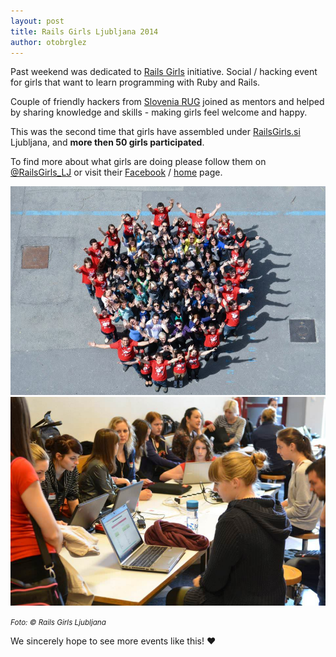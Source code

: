 ```yaml
---
layout: post
title: Rails Girls Ljubljana 2014
author: otobrglez
---
```


Past weekend was dedicated to [Rails Girls][rails-girls] initiative. Social / hacking event for girls that want to learn programming with Ruby and Rails.

Couple of friendly hackers from [Slovenia RUG][rug] joined as mentors and helped by sharing knowledge and skills - making girls feel welcome and happy.

This was the second time that girls have assembled under [RailsGirls.si][rgl] Ljubljana, and **more then 50 girls participated**.

To find more about what girls are doing please follow them on [@RailsGirls_LJ](https://twitter.com/RailsGirls_LJ) or visit their [Facebook][rgl-fb] / [home][rgl] page.

<div class="gallery">
  <a href="/assets/img/posts/2014-05-13-rgl-01.jpg" target="_blank">
    <img src="/assets/img/posts/2014-05-13-rgl-01.jpg" alt="Hood burger with a Rubyburgers sticker">
  </a>
  <a href="/assets/img/posts/2014-05-13-rgl-02.jpg" target="_blank">
    <img src="/assets/img/posts/2014-05-13-rgl-02.jpg" alt="Atendees of the first Rubyburgers meetup in Slovenia" class="last">
  </a>
</div>

<small><i>Foto: &copy; Rails Girls Ljubljana</i></small>

We sincerely hope to see more events like this! :heart:

[rails-girls]: http://railsgirls.com/
[fri]: http://www.fri.uni-lj.si/
[rgl]: http://railsgirls.si/
[rgl-fb]: https://www.facebook.com/groups/RailsGirlsLJ/
[rug]: http://rug.si
